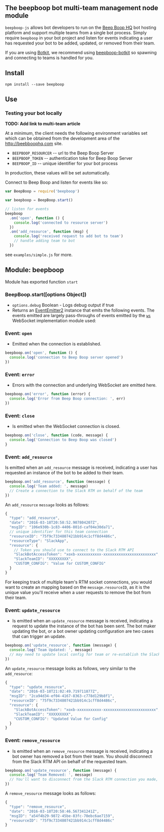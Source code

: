 ## The beepboop bot multi-team management node module

`beepboop-js` allows bot developers to run on the [Beep Boop HQ](https://beepboophq.com) bot hosting platform and support multiple teams from a single bot process. Simply require `beepboop` in your bot project and listen for events indicating a user has requested your bot to be added, updated, or removed from their team.

If you are using [Botkit](http://github.com/howdyai/botkit), we recommend using [beepboop-botkit](http://github.com/BeepBoopHQ/beepboop-botkit) so spawning and connecting to teams is handled for you.

## Install
`npm install --save beepboop`

## Use

### Testing your bot locally
**TODO: Add link to multi-team article**

At a minimum, the client needs the following environment variables set which can be obtained from the development area of the http://beebboophq.com site.

  * `BEEPBOOP_RESOURCER` -- url to the Beep Boop Server
  * `BEEPBOOP_TOKEN` -- authentication toke for Beep Boop Server
  * `BEEPBOOP_ID` -- unique identifier for your bot process

In production, these values will be set automatically.

Connect to Beep Boop and listen for events like so:


```javascript
var BeepBoop = require('beepboop')

var beepboop = BeepBoop.start()

// listen for events
beepboop
  .on('open', function () {
    console.log('connected to resource server')
  })
  .on('add_resource', function (msg) {
    console.log('received request to add bot to team')
    // handle adding team to bot
  })
```

see `examples/simple.js` for more.

## Module: beepboop

Module has exported function `start`

### BeepBoop.start([options Object])
* `options.debug` Boolean - Logs debug output if true
* Returns an [EventEmitter2](https://github.com/asyncly/EventEmitter2) instance that emits the following events.  The events emitted are largely pass-throughs of events emitted by the [`ws`](https://github.com/websockets/ws)  WebSocket implementation module used:

### Event: `open`
* Emitted when the connection is established.

```javascript
beepboop.on('open', function () { 
  console.log('connection to Beep Boop server opened')
})
```

### Event: `error`

* Errors with the connection and underlying WebSocket are emitted here.

```javascript
beepboop.on('error', function (error) { 
  console.log('Error from Beep Boop connection: ', err)
})
```

### Event: `close`

* Is emitted when the WebSocket connection is closed.

```javascript
beepboop.on('close', function (code, message) { 
  console.log('Connection to Beep Boop was closed')
}
```

### Event: `add_resource`

Is emitted when an `add_resource` message is received, indicating a user has requested an instance of the bot to be added to their team.

```javascript
beepboop.on('add_resource', function (message) { 
  console.log('Team added: ', message)
  // Create a connection to the Slack RTM on behalf of the team
})
```

An `add_resource` `message` looks as follows:

```javascript
{
  "type": "add_resource",
  "date": "2016-03-18T20:58:52.907804207Z",
  "msgID": "106e930b-1c83-4406-801d-caf04e30da71",
  // unique identifier for this team connection
  "resourceID": "75f9c7334807421bb914c1cff8d4486c",
  "resourceType": "SlackApp",
  "resource": {
    // Token you should use to connect to the Slack RTM API
    "SlackBotAccessToken": "xoxb-xxxxxxxxxxx-xxxxxxxxxxxxxxxxxxxxxxxx",
    "SlackTeamID": "XXXXXXXXX",
    "CUSTOM_CONFIG": "Value for CUSTOM_CONFIG"
  }
}
```

For keeping track of multiple team's RTM socket connections, you would want to create an mapping based on the `message.resourceID`, as it is the unique value you'll receive when a user requests to remove the bot from their team.


### Event: `update_resource`

* Is emitted when an `update_resource` message is received, indicating a request to update the instance of the bot has been sent. The bot maker updating the bot, or a bot owner updating configuration are two cases that can trigger an update.

```javascript
beepboop.on('update_resource', function (message) { 
  console.log('Team Updated: ', message)
  // may need to update local config for team or re-establish the Slack RTM connection
})
```

An `update_resource` message looks as follows, very similar to the `add_resource`:

```javascript
{
  "type": "update_resource",
  "date": "2016-03-18T21:02:49.719711877Z",
  "msgID": "2ca94d34-ef04-4167-8363-c778d129b8f1",
  "resourceID": "75f9c7334807421bb914c1cff8d4486c",
  "resource": {
    "SlackBotAccessToken": "xoxb-xxxxxxxxxxx-xxxxxxxxxxxxxxxxxxxxxxxx",
    "SlackTeamID": "XXXXXXXXX",
    "CUSTOM_CONFIG": "Updated Value for Config"
  }
}
```

### Event: `remove_resource`

* Is emitted when an `remove_resource` message is received, indicating a bot owner has removed a bot from their team.  You should disconnect from the Slack RTM API on behalf of the requested team.

```javascript
beepboop.on('update_resource', function (message) { 
  console.log('Team Removed: ', message)
  // You'll want to disconnect from the Slack RTM connection you made, and perform any cleanup needed
})
```

A `remove_resource` message looks as follows:

```javascript
{
  "type": "remove_resource",
  "date": "2016-03-18T20:58:46.567341241Z",
  "msgID": "a54f4b29-9872-45be-83fc-70ebc6ae7159",
  "resourceID": "75f9c7334807421bb914c1cff8d4486c"
}
```


